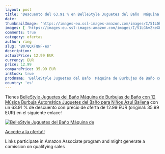 ```yaml
---
layout: post
title: 'Descuento del 63.91 % en BelleStyle Juguetes del Baño  Máquina de'
date: 
thumbnailImage: 'https://images-eu.ssl-images-amazon.com/images/I/51LGkvZkeXL._SL200_.jpg'
images: [ 'https://images-eu.ssl-images-amazon.com/images/I/51LGkvZkeXL._SL200_.jpg' ]
comments: true
category: ofertas
author: ring
slug: 'B07QQXFQNF-es'
description:
actualPrice: 12.99 EUR
currency: EUR
price: 12.99
comparePrice: 35.99 EUR
inStock: true
prodname: 'BelleStyle Juguetes del Baño  Máquina de Burbujas de Baño con 12 Música Burbuja Automática Juguetes del Baño para Niños Azul Ballena'
country: 'es'
---
```


Tienes [BelleStyle Juguetes del Baño  Máquina de Burbujas de Baño con 12 Música Burbuja Automática Juguetes del Baño para Niños Azul Ballena](https://www.amazon.es/dp/B07QQXFQNF/?tag=tolees-21) con un 63.91 % de descuento con precio de oferta de 12.99 EUR (original: 35.99 EUR) en el siguiente enlace!

[![BelleStyle Juguetes del Baño  Máquina de](https://images-eu.ssl-images-amazon.com/images/I/51LGkvZkeXL._SL200_.jpg)](https://www.amazon.es/dp/B07QQXFQNF/?tag=tolees-21)

[Accede a la oferta!!](https://www.amazon.es/dp/B07QQXFQNF/?tag=tolees-21)

Links participate in Amazon Associate program and might generate a comission on qualifying sales


